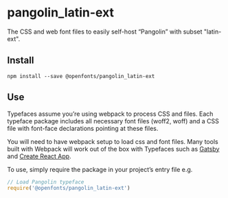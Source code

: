 
# pangolin_latin-ext

The CSS and web font files to easily self-host “Pangolin” with subset "latin-ext".

## Install

`npm install --save @openfonts/pangolin_latin-ext`

## Use

Typefaces assume you’re using webpack to process CSS and files. Each typeface
package includes all necessary font files (woff2, woff) and a CSS file with
font-face declarations pointing at these files.

You will need to have webpack setup to load css and font files. Many tools built
with Webpack will work out of the box with Typefaces such as [Gatsby](https://github.com/gatsbyjs/gatsby)
and [Create React App](https://github.com/facebookincubator/create-react-app).

To use, simply require the package in your project’s entry file e.g.

```javascript
// Load Pangolin typeface
require('@openfonts/pangolin_latin-ext')
```
